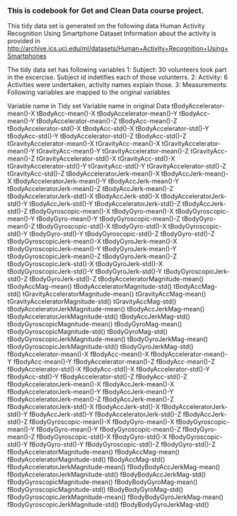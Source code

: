 ### This is codebook for Get and Clean Data course project.

This tidy data set is generated on the following data
Human Activity Recognition Using Smartphone Dataset
Information about the activity is provided in http://archive.ics.uci.edu/ml/datasets/Human+Activity+Recognition+Using+Smartphones

The tidy data set has following variables
1: Subject: 30 volunteers took part in the excercise. Subject id indetifies each of those volunterrs.
2: Activity: 6 Activities were undertaken, activity names explain those.
3: Measurements: Following variables are mapped to the original variables

Variable name in Tidy set		Variable name in original Data
tBodyAccelerator-mean()-X		tBodyAcc-mean()-X
tBodyAccelerator-mean()-Y		tBodyAcc-mean()-Y
tBodyAccelerator-mean()-Z		tBodyAcc-mean()-Z
tBodyAccelerator-std()-X		tBodyAcc-std()-X
tBodyAccelerator-std()-Y		tBodyAcc-std()-Y
tBodyAccelerator-std()-Z		tBodyAcc-std()-Z
tGravityAccelerator-mean()-X		tGravityAcc-mean()-X
tGravityAccelerator-mean()-Y		tGravityAcc-mean()-Y
tGravityAccelerator-mean()-Z		tGravityAcc-mean()-Z
tGravityAccelerator-std()-X		tGravityAcc-std()-X
tGravityAccelerator-std()-Y		tGravityAcc-std()-Y
tGravityAccelerator-std()-Z		tGravityAcc-std()-Z
tBodyAcceleratorJerk-mean()-X		tBodyAccJerk-mean()-X
tBodyAcceleratorJerk-mean()-Y		tBodyAccJerk-mean()-Y
tBodyAcceleratorJerk-mean()-Z		tBodyAccJerk-mean()-Z
tBodyAcceleratorJerk-std()-X		tBodyAccJerk-std()-X
tBodyAcceleratorJerk-std()-Y		tBodyAccJerk-std()-Y
tBodyAcceleratorJerk-std()-Z		tBodyAccJerk-std()-Z
tBodyGyroscopic-mean()-X		tBodyGyro-mean()-X
tBodyGyroscopic-mean()-Y		tBodyGyro-mean()-Y
tBodyGyroscopic-mean()-Z		tBodyGyro-mean()-Z
tBodyGyroscopic-std()-X			tBodyGyro-std()-X
tBodyGyroscopic-std()-Y			tBodyGyro-std()-Y
tBodyGyroscopic-std()-Z			tBodyGyro-std()-Z
tBodyGyroscopicJerk-mean()-X		tBodyGyroJerk-mean()-X
tBodyGyroscopicJerk-mean()-Y		tBodyGyroJerk-mean()-Y
tBodyGyroscopicJerk-mean()-Z		tBodyGyroJerk-mean()-Z
tBodyGyroscopicJerk-std()-X		tBodyGyroJerk-std()-X
tBodyGyroscopicJerk-std()-Y		tBodyGyroJerk-std()-Y
tBodyGyroscopicJerk-std()-Z		tBodyGyroJerk-std()-Z
tBodyAcceleratorMagnitude-mean()	tBodyAccMag-mean()
tBodyAcceleratorMagnitude-std()		tBodyAccMag-std()
tGravityAcceleratorMagnitude-mean()	tGravityAccMag-mean()
tGravityAcceleratorMagnitude-std()	tGravityAccMag-std()
tBodyAcceleratorJerkMagnitude-mean()	tBodyAccJerkMag-mean()
tBodyAcceleratorJerkMagnitude-std()	tBodyAccJerkMag-std()
tBodyGyroscopicMagnitude-mean()		tBodyGyroMag-mean()
tBodyGyroscopicMagnitude-std()		tBodyGyroMag-std()
tBodyGyroscopicJerkMagnitude-mean()	tBodyGyroJerkMag-mean()
tBodyGyroscopicJerkMagnitude-std()	tBodyGyroJerkMag-std()
fBodyAccelerator-mean()-X		fBodyAcc-mean()-X
fBodyAccelerator-mean()-Y		fBodyAcc-mean()-Y
fBodyAccelerator-mean()-Z		fBodyAcc-mean()-Z
fBodyAccelerator-std()-X		fBodyAcc-std()-X
fBodyAccelerator-std()-Y		fBodyAcc-std()-Y
fBodyAccelerator-std()-Z		fBodyAcc-std()-Z
fBodyAcceleratorJerk-mean()-X		fBodyAccJerk-mean()-X
fBodyAcceleratorJerk-mean()-Y		fBodyAccJerk-mean()-Y
fBodyAcceleratorJerk-mean()-Z		fBodyAccJerk-mean()-Z
fBodyAcceleratorJerk-std()-X		fBodyAccJerk-std()-X
fBodyAcceleratorJerk-std()-Y		fBodyAccJerk-std()-Y
fBodyAcceleratorJerk-std()-Z		fBodyAccJerk-std()-Z
fBodyGyroscopic-mean()-X		fBodyGyro-mean()-X
fBodyGyroscopic-mean()-Y		fBodyGyro-mean()-Y
fBodyGyroscopic-mean()-Z		fBodyGyro-mean()-Z
fBodyGyroscopic-std()-X			fBodyGyro-std()-X
fBodyGyroscopic-std()-Y			fBodyGyro-std()-Y
fBodyGyroscopic-std()-Z			fBodyGyro-std()-Z
fBodyAcceleratorMagnitude-mean()	fBodyAccMag-mean()
fBodyAcceleratorMagnitude-std()		fBodyAccMag-std()
fBodyAcceleratorJerkMagnitude-mean()	fBodyBodyAccJerkMag-mean()
fBodyAcceleratorJerkMagnitude-std()	fBodyBodyAccJerkMag-std()
fBodyGyroscopicMagnitude-mean()		fBodyBodyGyroMag-mean()
fBodyGyroscopicMagnitude-std()		fBodyBodyGyroMag-std()
fBodyGyroscopicJerkMagnitude-mean()	fBodyBodyGyroJerkMag-mean()
fBodyGyroscopicJerkMagnitude-std()	fBodyBodyGyroJerkMag-std()





